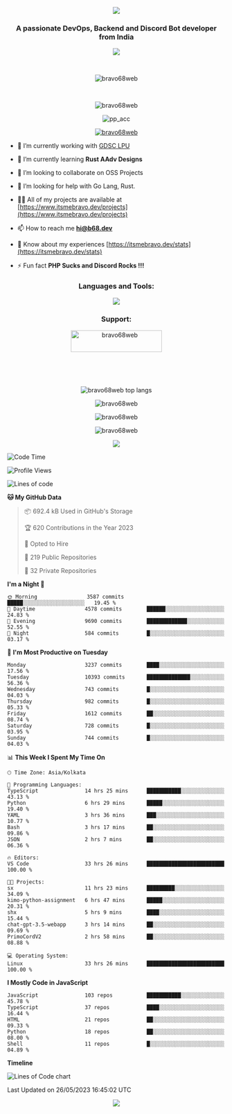 <p align="center"><img src="header.png"></p>
<h3 align="center">A passionate DevOps, Backend and Discord Bot developer from India</h3>

<p align="center"><a href="https://discord.com/users/457039372009865226"><img src="https://lanyard-profile-readme.vercel.app/api/457039372009865226"></a></p>
                           
<br>
<p align="center"> <img src="https://komarev.com/ghpvc/?username=bravo68web&label=Profile%20views&color=0e75b6&style=flat" alt="bravo68web" /> </p>
<br>


<p align="center"><img src="https://github-profile-trophy.vercel.app/?username=bravo68web&theme=discord&column=3&row=2" alt="bravo68web" /> </p>
<p align="center"><img src="https://osu-embed.b68dev.xyz/pp_acc" alt="pp_acc" /> </p>

<p align="center"> <a href="https://twitter.com/bravo68web" target="blank"><img src="https://img.shields.io/twitter/follow/bravo68web?logo=twitter&style=for-the-badge" alt="bravo68web" /></a> </p>

- 🔭 I’m currently working with [GDSC LPU](https://gdsclpu.live/)

- 🌱 I’m currently learning **Rust AAdv Designs**

- 👯 I’m looking to collaborate on OSS Projects

- 🤝 I’m looking for help with Go Lang, Rust.

- 👨‍💻 All of my projects are available at [https://www.itsmebravo.dev/projects](https://www.itsmebravo.dev/projects)

<!-- - 💬 Ask me about **DF Techs** -->

- 📫 How to reach me **hi@b68.dev**

- 📄 Know about my experiences [https://itsmebravo.dev/stats](https://itsmebravo.dev/stats)

- ⚡ Fun fact **PHP Sucks and Discord Rocks !!!**

<h3 align="center">Languages and Tools:</h3>
<p align="center"> 
<img src="https://skillicons.dev/icons?i=aws,bash,c,cs,cpp,cloudflare,css,dart,devto,discord,bots,docker,electron,ember,emotion,express,fastapi,figma,firebase,flask,gcp,git,github,githubactions,go,gitlab,graphql,heroku,html,ai,ipfs,js,jest,linux,md,mastodon,mongodb,neovim,netlify,nextjs,nginx,nodejs,postgres,postman,powershell,py,react,redis,regex,replit,rocket,rust,sqlite,mysql,stackoverflow,styledcomponents,supabase,sentry,solidity,svg,tailwind,tauri,twitter,ts,unity,v,vercel,vim,vite,wasm,webpack,workers&perline=8&theme=dark" />
</p>

<h3 align="center">Support:</h3>
<p align="center"><a href="https://www.buymeacoffee.com/bravo68web"> <img align="center" src="https://cdn.buymeacoffee.com/buttons/v2/default-yellow.png" height="50" width="210" alt="bravo68web" /></a></p><br><br>
<br>

<p align="center"> <img align="center" src="https://github-readme-stats-sync.vercel.app/api/top-langs?username=bravo68web&count_private=true&show_icons=true&theme=radical&border_radius=10&&langs_count=10&layout=compact" alt="bravo68web top langs" /></p>

<p align="center"> <img align="center" src="https://github-readme-stats-sync.vercel.app/api?username=bravo68web&count_private=true&show_icons=true&theme=radical&border_radius=10" alt="bravo68web" /></p>

<p align="center"> <img align="center" src="https://github-readme-streak-stats.herokuapp.com?user=bravo68web&theme=dracula&hide_border=true" alt="bravo68web" /></p>

<p align="center"> <img align="center" src="https://github-readme-stats-sync.vercel.app/api/wakatime?username=bravo68web&count_private=true&show_icons=true&theme=aura_dark&border_radius=10&&langs_count=10&layout=compact&range=last_7_days" alt="bravo68web" /></p>

<p align="center"><img src="https://raw.githubusercontent.com/BRAVO68WEB/BRAVO68WEB/master/github-metrics.svg"></p>

<!--START_SECTION:waka-->
![Code Time](http://img.shields.io/badge/Code%20Time-4%2C783%20hrs%2046%20mins-blue)

![Profile Views](http://img.shields.io/badge/Profile%20Views-3-blue)

![Lines of code](https://img.shields.io/badge/From%20Hello%20World%20I%27ve%20Written-58.0%20million%20lines%20of%20code-blue)

**🐱 My GitHub Data** 

> 📦 692.4 kB Used in GitHub's Storage 
 > 
> 🏆 620 Contributions in the Year 2023
 > 
> 💼 Opted to Hire
 > 
> 📜 219 Public Repositories 
 > 
> 🔑 32 Private Repositories 
 > 
**I'm a Night 🦉** 

```text
🌞 Morning                3587 commits        █████░░░░░░░░░░░░░░░░░░░░   19.45 % 
🌆 Daytime                4578 commits        ██████░░░░░░░░░░░░░░░░░░░   24.83 % 
🌃 Evening                9690 commits        █████████████░░░░░░░░░░░░   52.55 % 
🌙 Night                  584 commits         █░░░░░░░░░░░░░░░░░░░░░░░░   03.17 % 
```
📅 **I'm Most Productive on Tuesday** 

```text
Monday                   3237 commits        ████░░░░░░░░░░░░░░░░░░░░░   17.56 % 
Tuesday                  10393 commits       ██████████████░░░░░░░░░░░   56.36 % 
Wednesday                743 commits         █░░░░░░░░░░░░░░░░░░░░░░░░   04.03 % 
Thursday                 982 commits         █░░░░░░░░░░░░░░░░░░░░░░░░   05.33 % 
Friday                   1612 commits        ██░░░░░░░░░░░░░░░░░░░░░░░   08.74 % 
Saturday                 728 commits         █░░░░░░░░░░░░░░░░░░░░░░░░   03.95 % 
Sunday                   744 commits         █░░░░░░░░░░░░░░░░░░░░░░░░   04.03 % 
```


📊 **This Week I Spent My Time On** 

```text
🕑︎ Time Zone: Asia/Kolkata

💬 Programming Languages: 
TypeScript               14 hrs 25 mins      ███████████░░░░░░░░░░░░░░   43.13 % 
Python                   6 hrs 29 mins       █████░░░░░░░░░░░░░░░░░░░░   19.40 % 
YAML                     3 hrs 36 mins       ███░░░░░░░░░░░░░░░░░░░░░░   10.77 % 
Bash                     3 hrs 17 mins       ██░░░░░░░░░░░░░░░░░░░░░░░   09.86 % 
JSON                     2 hrs 7 mins        ██░░░░░░░░░░░░░░░░░░░░░░░   06.36 % 

🔥 Editors: 
VS Code                  33 hrs 26 mins      █████████████████████████   100.00 % 

🐱‍💻 Projects: 
sx                       11 hrs 23 mins      █████████░░░░░░░░░░░░░░░░   34.09 % 
kimo-python-assignment   6 hrs 47 mins       █████░░░░░░░░░░░░░░░░░░░░   20.31 % 
shx                      5 hrs 9 mins        ████░░░░░░░░░░░░░░░░░░░░░   15.44 % 
chat-gpt-3.5-webapp      3 hrs 14 mins       ██░░░░░░░░░░░░░░░░░░░░░░░   09.69 % 
PrimoCordV2              2 hrs 58 mins       ██░░░░░░░░░░░░░░░░░░░░░░░   08.88 % 

💻 Operating System: 
Linux                    33 hrs 26 mins      █████████████████████████   100.00 % 
```

**I Mostly Code in JavaScript** 

```text
JavaScript               103 repos           ███████████░░░░░░░░░░░░░░   45.78 % 
TypeScript               37 repos            ████░░░░░░░░░░░░░░░░░░░░░   16.44 % 
HTML                     21 repos            ██░░░░░░░░░░░░░░░░░░░░░░░   09.33 % 
Python                   18 repos            ██░░░░░░░░░░░░░░░░░░░░░░░   08.00 % 
Shell                    11 repos            █░░░░░░░░░░░░░░░░░░░░░░░░   04.89 % 
```



**Timeline**

![Lines of Code chart](https://raw.githubusercontent.com/BRAVO68WEB/BRAVO68WEB/master/assets/bar_graph.png)


 Last Updated on 26/05/2023 16:45:02 UTC
<!--END_SECTION:waka-->

<p align="center"><img src="https://bravo68web.me/images/header_.png"></p>

